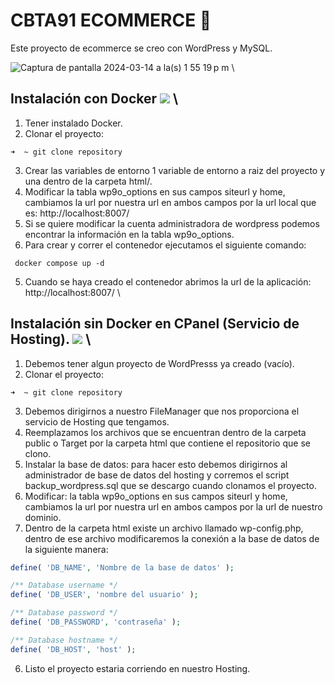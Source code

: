 # CBTA91 ECOMMERCE 🚀
Este proyecto de ecommerce se creo con WordPress y MySQL.

![Captura de pantalla 2024-03-14 a la(s) 1 55 19 p m](https://github.com/EduardoHead18/test/assets/88681044/ef8dae81-cd12-4805-8483-078af94a4590) \


## Instalación con Docker <img src="https://img.shields.io/badge/Docker-2CA5E0?style=for-the-badge&logo=docker&logoColor=white" /> \
1. Tener instalado Docker.
2. Clonar el proyecto:

`` ➜  ~ git clone repository ``

3. Crear las variables de entorno 1 variable de entorno a raiz del proyecto y una dentro de la carpeta html/.
4. Modificar la tabla wp9o_options en sus campos siteurl y home, cambiamos la url por nuestra url en ambos campos por la url local que es: http://localhost:8007/
5. Si se quiere modificar la cuenta administradora de wordpress podemos encontrar la información en la tabla wp9o_options.
6. Para crear y correr el contenedor ejecutamos el siguiente comando:

`` docker compose up -d``

5. Cuando se haya creado el contenedor abrimos la url de la aplicación: http://localhost:8007/ \

## Instalación sin Docker en CPanel (Servicio de Hosting). <img src="https://img.shields.io/badge/website-000000?style=for-the-badge&logo=About.me&logoColor=white" /> \

1. Debemos tener algun proyecto de WordPresss ya creado (vacío).
2. Clonar el proyecto:

`` ➜  ~ git clone repository ``

3. Debemos dirigirnos a nuestro FileManager que nos proporciona el servicio de Hosting que tengamos.
4. Reemplazamos los archivos que se encuentran dentro de la carpeta public o Target por la carpeta html que contiene el repositorio que se clono.
5. Instalar la base de datos: para hacer esto debemos dirigirnos al administrador de base de datos del hosting y corremos el script backup_wordpress.sql que se descargo cuando clonamos el proyecto.
6. Modificar: la tabla wp9o_options en sus campos siteurl y home, cambiamos la url por nuestra url en ambos campos por la url de nuestro dominio.
7. Dentro de la carpeta html existe un archivo llamado wp-config.php, dentro de ese archivo modificaremos la conexión a la base de datos de la siguiente manera:
   
```php
define( 'DB_NAME', 'Nombre de la base de datos' );

/** Database username */
define( 'DB_USER', 'nombre del usuario' );

/** Database password */
define( 'DB_PASSWORD', 'contraseña' );

/** Database hostname */
define( 'DB_HOST', 'host' );
```
6. Listo el proyecto estaria corriendo en nuestro Hosting.

